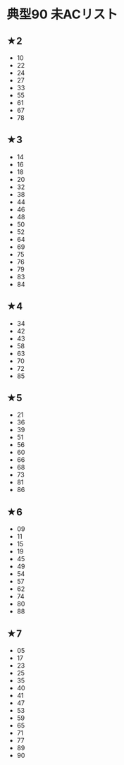 # 典型90 未ACリスト

## ★2
- 10
- 22
- 24
- 27
- 33
- 55
- 61
- 67
- 78

## ★3
- 14
- 16
- 18
- 20
- 32
- 38
- 44
- 46
- 48
- 50
- 52
- 64
- 69
- 75
- 76
- 79
- 83
- 84

## ★4
- 34
- 42
- 43
- 58
- 63
- 70
- 72
- 85

## ★5
- 21
- 36
- 39
- 51
- 56
- 60
- 66
- 68
- 73
- 81
- 86

## ★6
- 09
- 11
- 15
- 19
- 45
- 49
- 54
- 57
- 62
- 74
- 80
- 88

## ★7
- 05
- 17
- 23
- 25
- 35
- 40
- 41
- 47
- 53
- 59
- 65
- 71
- 77
- 89
- 90 

